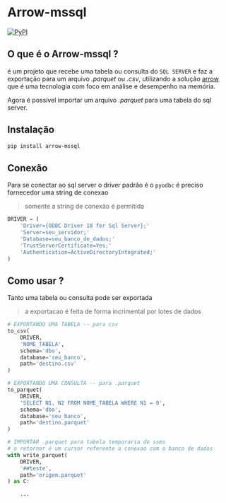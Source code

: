 # Arrow-mssql
[![PyPI](https://img.shields.io/pypi/v/arrow-mssql.svg)](https://pypi.org/project/arrow-mssql/)

## O que é o Arrow-mssql ?

é um projeto que recebe uma tabela ou consulta do `SQL SERVER`
e faz a exportação para um arquivo *.parquet* ou *.csv*,
utilizando a solução [arrow](https://arrow.apache.org/docs/index.html) que é uma tecnologia com
foco em análise e desempenho na memória.

Agora é possível importar um arquivo *.parquet* para uma tabela do sql server.

## Instalação

```bash
pip install arrow-mssql
```

## Conexão

Para se conectar ao sql server o driver padrão
é o `pyodbc` é preciso fornecedor uma string de conexao

> somente a string de conexão é permitida


```python
DRIVER = (
    'Driver={ODBC Driver 18 for Sql Server};'
    'Server=seu_servidor;'
    'Database=seu_banco_de_dados;'
    'TrustServerCertificate=Yes;'
    'Authentication=ActiveDirectoryIntegrated;'
)
```

## Como usar ?

Tanto uma tabela ou consulta pode ser exportada

> a exportacao é feita de forma incrimental por lotes de dados

```python
# EXPORTANDO UMA TABELA -- para csv
to_csv(
    DRIVER, 
    'NOME_TABELA',
    schema='dbo',
    database='seu_banco', 
    path='destino.csv'
)

# EXPORTANDO UMA CONSULTA -- para .parquet
to_parquet(
    DRIVER, 
    'SELECT N1, N2 FROM NOME_TABELA WHERE N1 = 0', 
    schema='dbo',
    database='seu_banco', 
    path='destino.parquet'
)

# IMPORTAR .parquet para tabela temporaria do ssms
# o retornor é um cursor referente a conexao com o banco de dados
with write_parquet(
    DRIVER, 
    '##teste', 
    path='origem.parquet'
) as C:

    ...
```